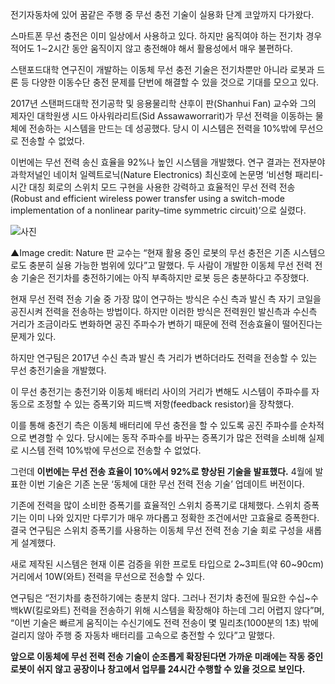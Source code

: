 전기자동차에 있어 꿈같은 주행 중 무선 충전 기술이 실용화 단계 코앞까지 다가왔다. 

스마트폰 무선 충전은 이미 일상에서 사용하고 있다. 하지만 움직여야 하는 전기차 경우 적어도 1∼2시간 동안 움직이지 않고 충전해야 해서 활용성에서 매우 불편하다. 

스탠포드대학 연구진이 개발하는 이동체 무선 충전 기술은 전기차뿐만 아니라 로봇과 드론 등 다양한 이동수단 충전 문제를 단번에 해결할 수 있을 것으로 기대를 모으고 있다.

2017년 스탠퍼드대학 전기공학 및 응용물리학 샨후이 판(Shanhui Fan) 교수와 그의 제자인 대학원생 시드 아사워라리트(Sid Assawaworrarit)가 무선 전력을 이동하는 물체에 전송하는 시스템을 만드는 데 성공했다. 당시 이 시스템은 전력을 10%밖에 무선으로 전송할 수 없었다.

이번에는 무선 전력 송신 효율을 92%나 높인 시스템을 개발했다. 연구 결과는 전자분야 과학저널인 네이처 일렉트로닉(Nature Electronics) 최신호에 논문명 ‘비선형 패리티-시간 대칭 회로의 스위치 모드 구현을 사용한 강력하고 효율적인 무선 전력 전송(Robust and efficient wireless power transfer using a switch-mode implementation of a nonlinear parity–time symmetric circuit)’으로 실렸다.

 ![사진](http://www.itnews.or.kr/wp-content/uploads/2020/05/41928_2020_399_Fig3_HTML.png)



▲Image credit: Nature
판 교수는 “현재 활용 중인 로봇의 무선 충전은 기존 시스템으로도 충분히 실용 가능한 범위에 있다”고 말했다. 두 사람이 개발한 이동체 무선 전력 전송 기술은 전기차를 충전하기에는 아직 부족하지만 로봇 등은 충분하다고 주장했다.

현재 무선 전력 전송 기술 중 가장 많이 연구하는 방식은 수신 측과 발신 측 자기 코일을 공진시켜 전력을 전송하는 방법이다. 하지만 이러한 방식은 전력원인 발신측과 수신측 거리가 조금이라도 변화하면 공진 주파수가 변하기 때문에 전력 전송효율이 떨어진다는 문제가 있다.

하지만 연구팀은 2017년 수신 측과 발신 측 거리가 변하더라도 전력을 전송할 수 있는 무선 충전기술을 개발했다.

이 무선 충전기는 충전기와 이동체 배터리 사이의 거리가 변해도 시스템이 주파수를 자동으로 조정할 수 있는 증폭기와 피드백 저항(feedback resistor)을 장착했다. 

이를 통해 충전기 측은 이동체 배터리에 무선 충전을 할 수 있도록 공진 주파수를 순차적으로 변경할 수 있다. 당시에는 동작 주파수를 바꾸는 증폭기가 많은 전력을 소비해 실제로 시스템 전력 10%밖에 무선으로 전송할 수 없었다.

그런데 **이번에는 무선 전송 효율이 10%에서 92%로 향상된 기술을 발표했다.** 4월에 발표한 이번 기술은 기존 논문 ‘동체에 대한 무선 전력 전송 기술’ 업데이트 버전이다. 

기존에 전력을 많이 소비한 증폭기를 효율적인 스위치 증폭기로 대체했다. 스위치 증폭기는 이미 나와 있지만 다루기가 매우 까다롭고 정확한 조건에서만 고효율로 증폭한다. 결국 연구팀은 스위치 증폭기를 사용하는 이동체 무선 전력 전송 기술 회로 구성을 새롭게 설계했다.

새로 제작된 시스템은 현재 이론 검증을 위한 프로토 타입으로 2~3피트(약 60~90cm) 거리에서 10W(와트) 전력을 무선으로 전송할 수 있다.  

연구팀은 “전기차를 충전하기에는 충분치 않다. 그러나 전기차 충전에 필요한 수십~수백kW(킬로와트) 전력을 전송하기 위해 시스템을 확장해야 하는데 그리 어렵지 않다”며, “이번 기술은 빠르게 움직이는 수신기에도 전력 전송이 몇 밀리초(1000분의 1초) 밖에 걸리지 않아 주행 중 자동차 배터리를 고속으로 충전할 수 있다”고 말했다.

**앞으로 이동체에 무선 전력 전송 기술이 순조롭게 확장된다면 가까운 미래에는 작동 중인 로봇이 쉬지 않고 공장이나 창고에서 업무를 24시간 수행할 수 있을 것으로 보인다.**
